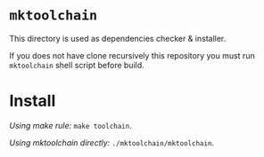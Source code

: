 `mktoolchain`
==============

This directory is used as dependencies checker & installer.

If you does not have clone recursively this repository you must run `mktoolchain` shell script before build.

# Install 

_Using make rule:_ `make toolchain`.

_Using mktoolchain directly:_ `./mktoolchain/mktoolchain`.
